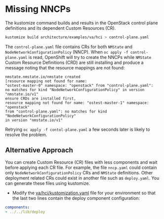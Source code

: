 # Missing NNCPs

The kustomize command builds and results in the OpenStack control plane definitions and its
dependent Custom Resources (CR).
```bash
kustomize build architecture/examples/va/hci > control-plane.yaml
```
The `control-plane.yaml` file contains CRs for both `NMState` and
`NodeNetworkConfigurationPolicy` (NNCP). When  `oc apply -f control-plane.yaml` is read, OpenShift will try to create the NNCPs while `NMState`
Custom Resource Definitions (CRD) are still installing and produce a message noting that the resource mappings are not found:
```
nmstate.nmstate.io/nmstate created
[resource mapping not found for name:
"ostest-master-0" namespace: "openstack" from "control-plane.yaml":
no matches for kind "NodeNetworkConfigurationPolicy" in version "nmstate.io/v1"
ensure CRDs are installed first,
resource mapping not found for name: "ostest-master-1" namespace: "openstack"
from "control-plane.yaml": no matches for kind "NodeNetworkConfigurationPolicy"
in version "nmstate.io/v1"
```
Retrying `oc apply -f contol-plane.yaml` a few seconds later is likely to
resolve the problem.

## Alternative Approach

You can create Custom Resource (CR) files with less components and wait
before applying each CR file. For example, the file `nncp.yaml` could contain
only `NodeNetworkConfigurationPolicy` CRs and `NMState` definitions. Other
deployment related CRs could exist in another file such as
`deploy.yaml`. You can generate these files using kustomize.

- Modify the [va/hci/kustomization.yaml](https://github.com/openstack-k8s-operators/architecture/blob/main/va/hci/kustomization.yaml) file for your environment
so that the last two lines contain the deploy component configuration:
```yaml
components:
- ../../lib/deploy
